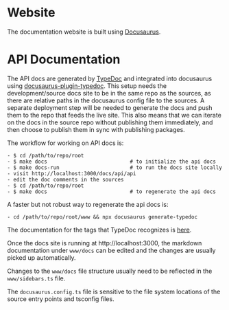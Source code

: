 # Website

The documentation website is built using [Docusaurus](https://docusaurus.io/).


# API Documentation

The API docs are generated by [TypeDoc](https://typedoc.org/index.html) and integrated into docusaurus using [docusaurus-plugin-typedoc](https://typedoc-plugin-markdown.org/plugins/docusaurus).
This setup needs the development/source docs site to be in the same repo as the sources, as there are relative paths in the docusaurus config file to the sources.
A separate deployment step will be needed to generate the docs and push them to the repo that feeds the live site.
This also means that we can iterate on the docs in the source repo without publishing them immediately, and then choose to publish them in sync with publishing packages.

The workflow for working on API docs is:
```
- $ cd /path/to/repo/root
- $ make docs                           # to initialize the api docs
- $ make docs-run                       # to run the docs site locally
- visit http://localhost:3000/docs/api/api
- edit the doc comments in the sources
- $ cd /path/to/repo/root
- $ make docs                           # to regenerate the api docs
```
A faster but not robust way to regenerate the api docs is:
```
- cd /path/to/repo/root/www && npx docusaurus generate-typedoc
```

The documentation for the tags that TypeDoc recognizes is
[here](https://typedoc.org/guides/tags/).

Once the docs site is running at http://localhost:3000, the markdown documentation under `www/docs` can be edited and the changes are usually picked up automatically.

Changes to the `www/docs` file structure usually need to be reflected in the `www/sidebars.ts` file.

The `docusaurus.config.ts` file is sensitive to the file system locations of the source entry points and tsconfig files.
